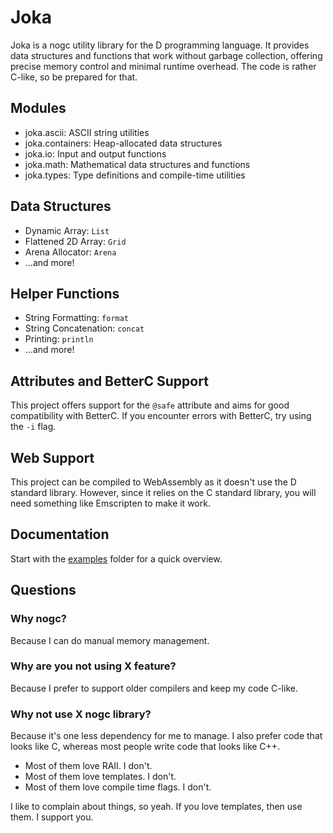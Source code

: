 # Joka

Joka is a nogc utility library for the D programming language.
It provides data structures and functions that work without garbage collection, offering precise memory control and minimal runtime overhead.
The code is rather C-like, so be prepared for that.

## Modules

* joka.ascii: ASCII string utilities
* joka.containers: Heap-allocated data structures
* joka.io: Input and output functions
* joka.math: Mathematical data structures and functions
* joka.types: Type definitions and compile-time utilities

## Data Structures

* Dynamic Array: `List`
* Flattened 2D Array: `Grid`
* Arena Allocator: `Arena`
* ...and more!

## Helper Functions

* String Formatting: `format`
* String Concatenation: `concat`
* Printing: `println`
* ...and more!

## Attributes and BetterC Support

This project offers support for the `@safe` attribute and aims for good compatibility with BetterC.
If you encounter errors with BetterC, try using the `-i` flag.

## Web Support

This project can be compiled to WebAssembly as it doesn't use the D standard library.
However, since it relies on the C standard library, you will need something like Emscripten to make it work.

## Documentation

Start with the [examples](./examples/) folder for a quick overview.

## Questions

### Why nogc?

Because I can do manual memory management.

### Why are you not using X feature?

Because I prefer to support older compilers and keep my code C-like.

### Why not use X nogc library?

Because it's one less dependency for me to manage.
I also prefer code that looks like C, whereas most people write code that looks like C++.

* Most of them love RAII. I don't.
* Most of them love templates. I don't.
* Most of them love compile time flags. I don't.

I like to complain about things, so yeah.
If you love templates, then use them. I support you.
